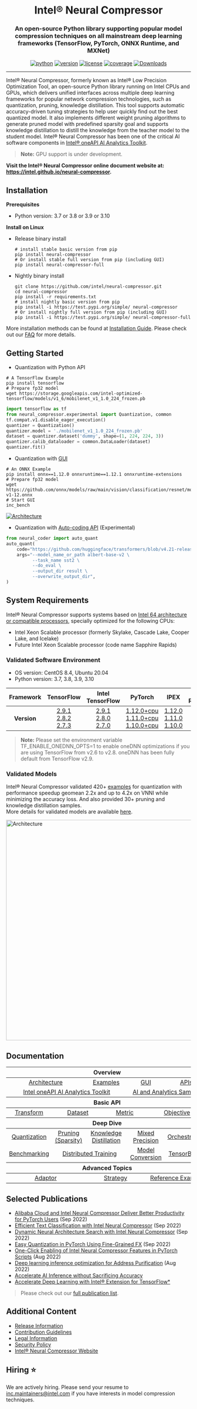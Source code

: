 <div align="center">
  
Intel® Neural Compressor
===========================
<h3> An open-source Python library supporting popular model compression techniques on all mainstream deep learning frameworks (TensorFlow, PyTorch, ONNX Runtime, and MXNet)</h3>

[![python](https://img.shields.io/badge/python-3.7%2B-blue)](https://github.com/intel/neural-compressor)
[![version](https://img.shields.io/badge/release-1.12-green)](https://github.com/intel/neural-compressor/releases)
[![license](https://img.shields.io/badge/license-Apache%202-blue)](https://github.com/intel/neural-compressor/blob/master/LICENSE)
[![coverage](https://img.shields.io/badge/coverage-90%25-green)](https://github.com/intel/neural-compressor)
[![Downloads](https://static.pepy.tech/personalized-badge/neural-compressor?period=total&units=international_system&left_color=grey&right_color=green&left_text=downloads)](https://pepy.tech/project/neural-compressor)
</div>

---

Intel® Neural Compressor, formerly known as Intel® Low Precision Optimization Tool, an open-source Python library running on Intel CPUs and GPUs, which delivers unified interfaces across multiple deep learning frameworks for popular network compression technologies, such as quantization, pruning, knowledge distillation. This tool supports automatic accuracy-driven tuning strategies to help user quickly find out the best quantized model. It also implements different weight pruning algorithms to generate pruned model with predefined sparsity goal and supports knowledge distillation to distill the knowledge from the teacher model to the student model. 
Intel® Neural Compressor has been one of the critical AI software components in [Intel® oneAPI AI Analytics Toolkit](https://software.intel.com/content/www/us/en/develop/tools/oneapi/ai-analytics-toolkit.html).

> **Note:**
> GPU support is under development.

**Visit the Intel® Neural Compressor online document website at: <https://intel.github.io/neural-compressor>.**   

## Installation

**Prerequisites**

- Python version: 3.7 or 3.8 or 3.9 or 3.10

**Install on Linux**
- Release binary install 
  ```Shell
  # install stable basic version from pip
  pip install neural-compressor
  # Or install stable full version from pip (including GUI)
  pip install neural-compressor-full
  ```
- Nightly binary install
  ```Shell
  git clone https://github.com/intel/neural-compressor.git
  cd neural-compressor
  pip install -r requirements.txt
  # install nightly basic version from pip
  pip install -i https://test.pypi.org/simple/ neural-compressor
  # Or install nightly full version from pip (including GUI)
  pip install -i https://test.pypi.org/simple/ neural-compressor-full
  ```
More installation methods can be found at [Installation Guide](./docs/installation_guide.md). Please check out our [FAQ](./docs/faq.md) for more details.

## Getting Started
* Quantization with Python API  

```shell
# A TensorFlow Example
pip install tensorflow
# Prepare fp32 model
wget https://storage.googleapis.com/intel-optimized-tensorflow/models/v1_6/mobilenet_v1_1.0_224_frozen.pb
```
```python
import tensorflow as tf
from neural_compressor.experimental import Quantization, common
tf.compat.v1.disable_eager_execution()
quantizer = Quantization()
quantizer.model = './mobilenet_v1_1.0_224_frozen.pb'
dataset = quantizer.dataset('dummy', shape=(1, 224, 224, 3))
quantizer.calib_dataloader = common.DataLoader(dataset)
quantizer.fit()
```
* Quantization with [GUI](./docs/bench.md)
```shell
# An ONNX Example
pip install onnx==1.12.0 onnxruntime==1.12.1 onnxruntime-extensions
# Prepare fp32 model
wget https://github.com/onnx/models/raw/main/vision/classification/resnet/model/resnet50-v1-12.onnx
# Start GUI
inc_bench
```
<a target="_blank" href="./docs/imgs/INC_GUI.gif">
  <img src="./docs/imgs/INC_GUI.gif" alt="Architecture">
</a>

* Quantization with [Auto-coding API](./neural_coder/docs/AutoQuant.md) (Experimental)

```python
from neural_coder import auto_quant
auto_quant(
    code="https://github.com/huggingface/transformers/blob/v4.21-release/examples/pytorch/text-classification/run_glue.py",
    args="--model_name_or_path albert-base-v2 \
          --task_name sst2 \
          --do_eval \
          --output_dir result \
          --overwrite_output_dir",
)
```

## System Requirements

Intel® Neural Compressor supports systems based on [Intel 64 architecture or compatible processors](https://en.wikipedia.org/wiki/X86-64), specially optimized for the following CPUs:

* Intel Xeon Scalable processor (formerly Skylake, Cascade Lake, Cooper Lake, and Icelake)
* Future Intel Xeon Scalable processor (code name Sapphire Rapids)

### Validated Software Environment

* OS version: CentOS 8.4, Ubuntu 20.04  
* Python version: 3.7, 3.8, 3.9, 3.10  

<table class="docutils">
<thead>
  <tr>
    <th>Framework</th>
    <th>TensorFlow</th>
    <th>Intel TensorFlow</th>
    <th>PyTorch</th>
    <th>IPEX</th>
    <th>ONNX Runtime</th>
    <th>MXNet</th>
  </tr>
</thead>
<tbody>
  <tr align="center">
    <th>Version</th>
    <td class="tg-7zrl"><a href=https://github.com/tensorflow/tensorflow/tree/v2.9.1>2.9.1</a><br>
    <a href=https://github.com/tensorflow/tensorflow/tree/v2.8.2>2.8.2</a><br>
    <a href=https://github.com/tensorflow/tensorflow/tree/v2.7.3>2.7.3</a><br>
    <td class="tg-7zrl"><a href=https://github.com/Intel-tensorflow/tensorflow/tree/v2.9.1>2.9.1</a><br>
    <a href=https://github.com/Intel-tensorflow/tensorflow/tree/v2.8.0>2.8.0</a><br>
    <a href=https://github.com/Intel-tensorflow/tensorflow/tree/v2.7.0>2.7.0</a><br>
    <td class="tg-7zrl"><a href=https://download.pytorch.org/whl/torch_stable.html>1.12.0+cpu</a><br>
    <a href=https://download.pytorch.org/whl/torch_stable.html>1.11.0+cpu</a><br>
    <a href=https://download.pytorch.org/whl/torch_stable.html>1.10.0+cpu</a></td>
    <td class="tg-7zrl"><a href=https://github.com/intel/intel-extension-for-pytorch/tree/v1.12.0>1.12.0</a><br>
    <a href=https://github.com/intel/intel-extension-for-pytorch/tree/v1.10.0>1.11.0</a><br>
    <a href=https://github.com/intel/intel-extension-for-pytorch/tree/v1.9.0>1.10.0</a></td>
    <td class="tg-7zrl"><a href=https://github.com/microsoft/onnxruntime/tree/v1.11.0>1.11.0</a><br>
    <a href=https://github.com/microsoft/onnxruntime/tree/v1.10.0>1.10.0</a><br>
    <a href=https://github.com/microsoft/onnxruntime/tree/v1.9.0>1.9.0</a></td>
    <td class="tg-7zrl"><a href=https://github.com/apache/incubator-mxnet/tree/1.8.0>1.8.0</a><br>
    <a href=https://github.com/apache/incubator-mxnet/tree/1.7.0>1.7.0</a><br>
    <a href=https://github.com/apache/incubator-mxnet/tree/1.6.0>1.6.0</a></td>
  </tr>
</tbody>
</table>

> **Note:**
> Please set the environment variable TF_ENABLE_ONEDNN_OPTS=1 to enable oneDNN optimizations if you are using TensorFlow from v2.6 to v2.8. oneDNN has been fully default from TensorFlow v2.9.

### Validated Models
Intel® Neural Compressor validated 420+ [examples](./examples) for quantization with performance speedup geomean 2.2x and up to 4.2x on VNNI while minimizing the accuracy loss. And also provided 30+ pruning and knowledge distillation samples.  
More details for validated models are available [here](docs/validated_model_list.md).   

<a target="_blank" href="./docs/imgs/release_data.png">
  <img src="./docs/imgs/release_data.png" alt="Architecture" width=800 height=600>
</a>

## Documentation

<table class="docutils">
  <thead>
  <tr>
    <th colspan="9">Overview</th>
  </tr>
  </thead>
  <tbody>
    <tr>
      <td colspan="3" align="center"><a href="docs/design.md">Architecture</a></td>
      <td colspan="2" align="center"><a href="./examples">Examples</a></td>
      <td colspan="2" align="center"><a href="docs/bench.md">GUI</a></td>
      <td colspan="2" align="center"><a href="docs/api-introduction.md">APIs</a></td>
    </tr>
    <tr>
      <td colspan="5" align="center"><a href="https://software.intel.com/content/www/us/en/develop/documentation/get-started-with-ai-linux/top.html">Intel oneAPI AI Analytics Toolkit</a></td>
      <td colspan="4" align="center"><a href="https://github.com/oneapi-src/oneAPI-samples/tree/master/AI-and-Analytics">AI and Analytics Samples</a></td>
    </tr>
  </tbody>
  <thead>
  <tr>
    <th colspan="9">Basic API</th>
  </tr>
  </thead>
  <tbody>
    <tr>
      <td colspan="2" align="center"><a href="docs/transform.md">Transform</a></td>
      <td colspan="2" align="center"><a href="docs/dataset.md">Dataset</a></td>
      <td colspan="2" align="center"><a href="docs/metric.md">Metric</a></td>
      <td colspan="3" align="center"><a href="docs/objective.md">Objective</a></td>
    </tr>
  </tbody>
  <thead>
    <tr>
      <th colspan="9">Deep Dive</th>
    </tr>
  </thead>
  <tbody>
    <tr>
        <td colspan="2" align="center"><a href="docs/Quantization.md">Quantization</a></td>
        <td colspan="1" align="center"><a href="docs/pruning.md">Pruning</a> <a href="docs/sparsity.md">(Sparsity)</a> </td> 
        <td colspan="2" align="center"><a href="docs/distillation.md">Knowledge Distillation</a></td>
        <td colspan="2" align="center"><a href="docs/mixed_precision.md">Mixed Precision</a></td>
        <td colspan="2" align="center"><a href="docs/orchestration.md">Orchestration</a></td>
    </tr>
    <tr>
        <td colspan="2" align="center"><a href="docs/benchmark.md">Benchmarking</a></td>
        <td colspan="3" align="center"><a href="docs/distributed.md">Distributed Training</a></td>
        <td colspan="2" align="center"><a href="docs/model_conversion.md">Model Conversion</a></td>
        <td colspan="2" align="center"><a href="docs/tensorboard.md">TensorBoard</a></td>
    </tr>
  </tbody>
  <thead>
      <tr>
        <th colspan="9">Advanced Topics</th>
      </tr>
  </thead>
  <tbody>
      <tr>
          <td colspan="3" align="center"><a href="docs/adaptor.md">Adaptor</a></td>
          <td colspan="3" align="center"><a href="docs/tuning_strategies.md">Strategy</a></td>
          <td colspan="3" align="center"><a href="docs/reference_examples.md">Reference Example</a></td>
      </tr>
  </tbody>
</table>

## Selected Publications

* [Alibaba Cloud and Intel Neural Compressor Deliver Better Productivity for PyTorch Users](https://medium.com/intel-analytics-software/alibaba-cloud-collaborates-with-intel-neural-compressor-for-better-productivity-and-performance-83cdb6500420) (Sep 2022)
* [Efficient Text Classification with Intel Neural Compressor](https://medium.com/intel-analytics-software/efficient-text-classification-with-intel-neural-compressor-4853296deeac) (Sep 2022)
* [Dynamic Neural Architecture Search with Intel Neural Compressor](https://medium.com/intel-analytics-software/dynamic-neural-architecture-search-with-intel-neural-compressor-7b05eaf325f3) (Sep 2022)
* [Easy Quantization in PyTorch Using Fine-Grained FX](https://medium.com/intel-analytics-software/easy-quantization-in-pytorch-using-fine-grained-fx-80be2c4bc2d6) (Sep 2022)
* [One-Click Enabling of Intel Neural Compressor Features in PyTorch Scripts](https://medium.com/intel-analytics-software/one-click-enable-intel-neural-compressor-features-in-pytorch-scripts-5d4e31f5a22b) (Aug 2022)
* [Deep learning inference optimization for Address Purification](https://zhuanlan.zhihu.com/p/552484413?utm_source=ZHShareTargetIDMore&utm_medium=social&utm_oi=667097517833981952) (Aug 2022)
* [Accelerate AI Inference without Sacrificing Accuracy](https://www.intel.com/content/www/us/en/developer/videos/accelerate-inference-without-sacrificing-accuracy.html#gs.9yottx)
* [Accelerate Deep Learning with Intel® Extension for TensorFlow*](https://www.intel.com/content/www/us/en/developer/videos/accelerate-deep-learning-with-intel-tensorflow.html#gs.9yrw90)

> Please check out our [full publication list](docs/publication_list.md).

## Additional Content

* [Release Information](docs/releases_info.md)
* [Contribution Guidelines](docs/contributions.md)
* [Legal Information](docs/legal_information.md)
* [Security Policy](docs/security_policy.md)
* [Intel® Neural Compressor Website](https://intel.github.io/neural-compressor)

## Hiring :star:

We are actively hiring. Please send your resume to inc.maintainers@intel.com if you have interests in model compression techniques.
